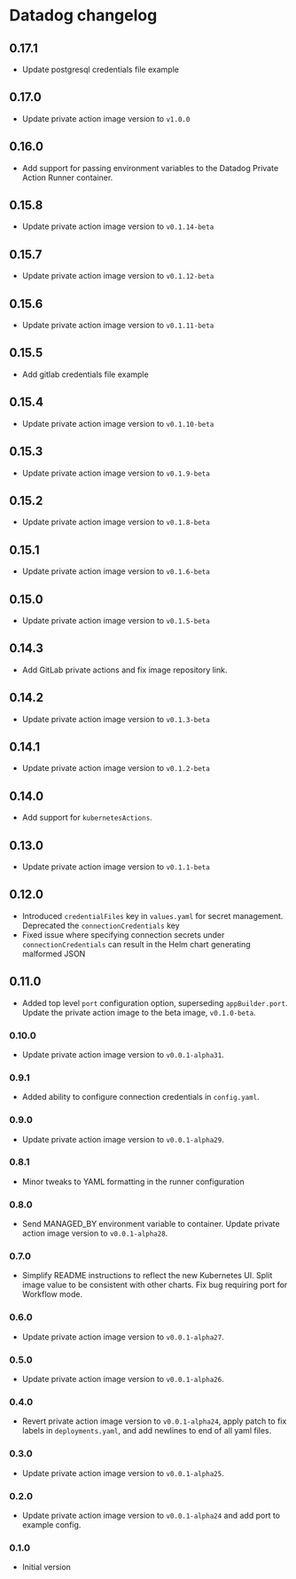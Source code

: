 # Datadog changelog

## 0.17.1

* Update postgresql credentials file example

## 0.17.0

* Update private action image version to `v1.0.0`

## 0.16.0

* Add support for passing environment variables to the Datadog Private Action Runner container.

## 0.15.8

* Update private action image version to `v0.1.14-beta`

## 0.15.7

* Update private action image version to `v0.1.12-beta`

## 0.15.6

* Update private action image version to `v0.1.11-beta`

## 0.15.5

* Add gitlab credentials file example

## 0.15.4

* Update private action image version to `v0.1.10-beta`

## 0.15.3

* Update private action image version to `v0.1.9-beta`

## 0.15.2

* Update private action image version to `v0.1.8-beta`

## 0.15.1

* Update private action image version to `v0.1.6-beta`

## 0.15.0

* Update private action image version to `v0.1.5-beta`

## 0.14.3

* Add GitLab private actions and fix image repository link.

## 0.14.2

* Update private action image version to `v0.1.3-beta`

## 0.14.1

* Update private action image version to `v0.1.2-beta`

## 0.14.0

* Add support for `kubernetesActions`.

## 0.13.0

* Update private action image version to `v0.1.1-beta`

## 0.12.0

* Introduced `credentialFiles` key in `values.yaml` for secret management. Deprecated the `connectionCredentials` key
* Fixed issue where specifying connection secrets under `connectionCredentials` can result in the Helm chart generating malformed JSON

## 0.11.0

* Added top level `port` configuration option, superseding `appBuilder.port`. Update the private action image to the beta image, `v0.1.0-beta`.

### 0.10.0

* Update private action image version to `v0.0.1-alpha31`.

### 0.9.1

* Added ability to configure connection credentials in `config.yaml`.

### 0.9.0

* Update private action image version to `v0.0.1-alpha29`.

### 0.8.1

* Minor tweaks to YAML formatting in the runner configuration

### 0.8.0

* Send MANAGED_BY environment variable to container. Update private action image version to `v0.0.1-alpha28`.

### 0.7.0

* Simplify README instructions to reflect the new Kubernetes UI. Split image value to be consistent with other charts. Fix bug requiring port for Workflow mode.

### 0.6.0

* Update private action image version to `v0.0.1-alpha27`.

### 0.5.0

* Update private action image version to `v0.0.1-alpha26`.

### 0.4.0

* Revert private action image version to `v0.0.1-alpha24`, apply patch to fix labels in `deployments.yaml`, and add newlines to end of all yaml files.

### 0.3.0

* Update private action image version to `v0.0.1-alpha25`.

### 0.2.0

* Update private action image version to `v0.0.1-alpha24` and add port to example config.

### 0.1.0

* Initial version
